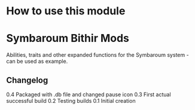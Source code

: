 # How to use this module

# Symbaroum Bithir Mods

Abilities, traits and other expanded functions for the Symbaroum system - can be used as example.

## Changelog
0.4 Packaged with .db file and changed pause icon
0.3 First actual successful build
0.2 Testing builds
0.1 Initial creation